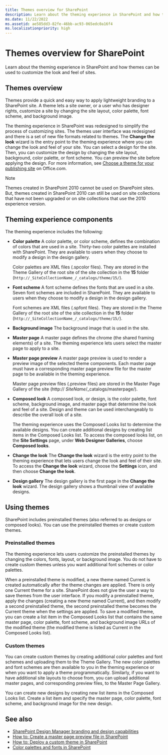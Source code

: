 ```yaml
---
title: Themes overview for SharePoint
description: Learn about the theming experience in SharePoint and how themes can be used to customize the look and feel of sites.
ms.date: 11/22/2022
ms.assetid: ae585dd3-82fe-46bb-ac93-065edc0a16f4
ms.localizationpriority: high
---
```

# Themes overview for SharePoint

Learn about the theming experience in SharePoint and how themes can be used to customize the look and feel of sites.

## Themes overview

Themes provide a quick and easy way to apply lightweight branding to a SharePoint site. A theme lets a site owner, or a user who has designer rights, customize a site by changing the site layout, color palette, font scheme, and background image.

The theming experience in SharePoint was redesigned to simplify the process of customizing sites. The themes user interface was redesigned and there is a set of new file formats related to themes. The **Change the look** wizard is the entry point to the theming experience where you can change the look and feel of your site. You can select a design for the site. Then, you can customize the design by changing the site layout, background, color palette, or font scheme. You can preview the site before applying the design. For more information, see [Choose a theme for your publishing site](https://office.microsoft.com/office365-sharepoint-online-enterprise-help/choose-a-theme-for-your-publishing-site-HA102891580.aspx) on Office.com.

> [!NOTE]
> Themes created in SharePoint 2010 cannot be used on SharePoint sites. But, themes created in SharePoint 2010 can still be used on site collections that have not been upgraded or on site collections that use the 2010 experience version.

## Theming experience components

The theming experience includes the following:

- **Color palette** A color palette, or color scheme, defines the combination of colors that are used in a site. Thirty-two color palettes are installed with SharePoint. They are available to users when they choose to modify a design in the design gallery.

    Color palettes are XML files (.spcolor files). They are stored in the Theme Gallery of the root site of the site collection in the **15** folder (`http://_SiteCollectionName_/_catalogs/theme/15/`).

- **Font scheme** A font scheme defines the fonts that are used in a site. Seven font schemes are included in SharePoint. They are available to users when they choose to modify a design in the design gallery.

    Font schemes are XML files (.spfont files). They are stored in the Theme Gallery of the root site of the site collection in the **15** folder (`http://_SiteCollectionName_/_catalogs/theme/15/`).

- **Background image** The background image that is used in the site.
- **Master page** A master page defines the chrome (the shared framing elements) of a site. The theming experience lets users select the master page to apply to a site.
- **Master page preview** A master page preview is used to render a preview image of the selected theme components. Each master page must have a corresponding master page preview file for the master page to be available in the theming experience.

    Master page preview files (.preview files) are stored in the Master Page Gallery of the site (http://  _SiteName_/_catalogs/masterpage/).

- **Composed look** A composed look, or design, is the color palette, font scheme, background image, and master page that determine the look and feel of a site. Design and theme can be used interchangeably to describe the overall look of a site.

    The theming experience uses the Composed Looks list to determine the available designs. You can create additional designs by creating list items in the Composed Looks list. To access the composed looks list, on the **Site Settings** page, under **Web Designer Galleries**, choose **Composed looks**.

- **Change the look** The **Change the look** wizard is the entry point to the theming experience that lets users change the look and feel of their site. To access the **Change the look** wizard, choose the **Settings** icon, and then choose **Change the look**.
- **Design gallery** The design gallery is the first page in the **Change the look** wizard. The design gallery shows a thumbnail view of available designs.

## Using themes

SharePoint includes preinstalled themes (also referred to as designs or composed looks). You can use the preinstalled themes or create custom themes.

### Preinstalled themes

The theming experience lets users customize the preinstalled themes by changing the colors, fonts, layout, or background image. You do not have to create custom themes unless you want additional font schemes or color palettes.

When a preinstalled theme is modified, a new theme named Current is created automatically after the theme changes are applied. There is only one Current theme for a site. SharePoint does not give the user a way to save themes from the user interface. If you modify a preinstalled theme, apply the changes (creating a new theme named Current), and then modify a second preinstalled theme, the second preinstalled theme becomes the Current theme when the settings are applied. To save a modified theme, you can create a list item in the Composed Looks list that contains the same master page, color palette, font scheme, and background image URLs of the modified theme (the modified theme is listed as Current in the Composed Looks list).

### Custom themes

You can create custom themes by creating additional color palettes and font schemes and uploading them to the Theme Gallery. The new color palettes and font schemes are then available to you in the theming experience or when you want to apply a theme programmatically. Similarly, if you want to have additional site layouts to choose from, you can upload additional master pages, and corresponding preview files, to the Master Page Gallery.

You can create new designs by creating new list items in the Composed Looks list. Create a list item and specify the master page, color palette, font scheme, and background image for the new design.

## See also

- [SharePoint Design Manager branding and design capabilities](sharepoint-design-manager-branding-and-design-capabilities.md)
- [How to: Create a master page preview file in SharePoint](how-to-create-a-master-page-preview-file-in-sharepoint.md)
- [How to: Deploy a custom theme in SharePoint](how-to-deploy-a-custom-theme-in-sharepoint.md)
- [Color palettes and fonts in SharePoint](color-palettes-and-fonts-in-sharepoint.md)
